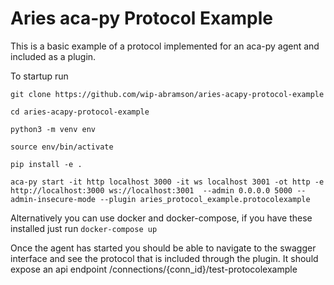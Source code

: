# Aries aca-py Protocol Example

This is a basic example of a protocol implemented for an aca-py agent and included as a plugin.

To startup run

```
git clone https://github.com/wip-abramson/aries-acapy-protocol-example

cd aries-acapy-protocol-example

python3 -m venv env

source env/bin/activate

pip install -e .

aca-py start -it http localhost 3000 -it ws localhost 3001 -ot http -e http://localhost:3000 ws://localhost:3001  --admin 0.0.0.0 5000 --admin-insecure-mode --plugin aries_protocol_example.protocolexample
```

Alternatively you can use docker and docker-compose, if you have these installed just run `docker-compose up`

Once the agent has started you should be able to navigate to the swagger interface and see the protocol that is included through the plugin. It should expose an api endpoint /connections/{conn_id}/test-protocolexample
